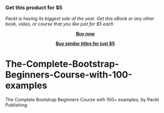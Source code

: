 
### Get this product for $5

<i>Packt is having its biggest sale of the year. Get this eBook or any other book, video, or course that you like just for $5 each</i>


<b><p align='center'>[Buy now](https://packt.link/9781837638291)</p></b>


<b><p align='center'>[Buy similar titles for just $5](https://subscription.packtpub.com/search)</p></b>


# The-Complete-Bootstrap-Beginners-Course-with-100-examples
The Complete Bootstrap Beginners Course with 100+ examples, by Packt Publishing
